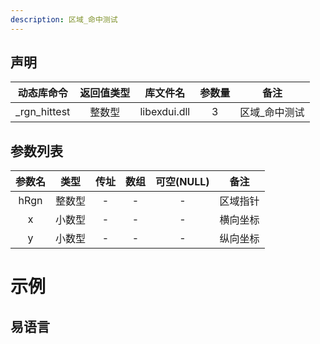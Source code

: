 ```yaml
---
description: 区域_命中测试
---
```





## 声明

|  动态库命令  | 返回值类型 |   库文件名   | 参数量 |     备注      |
| :----------: | :--------: | :----------: | :----: | :-----------: |
| _rgn_hittest |   整数型   | libexdui.dll |   3    | 区域_命中测试 |

## 参数列表

| 参数名 |  类型  | 传址 | 数组 | 可空(NULL) |   备注   |
| :----: | :----: | :--: | :--: | :--------: | :------: |
|  hRgn  | 整数型 |  -   |  -   |     -      | 区域指针 |
|   x    | 小数型 |  -   |  -   |     -      | 横向坐标 |
|   y    | 小数型 |  -   |  -   |     -      | 纵向坐标 |


# 示例

## 易语言

```basic

```
